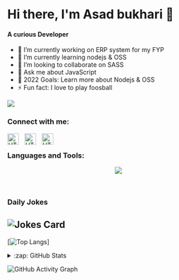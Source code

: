 # Hi there, I'm Asad bukhari 👋
#### A curious Developer

- 🔭 I’m currently working on ERP system for my FYP 
- 🌱 I’m currently learning nodejs & OSS 
- 👯 I’m looking to collaborate on SASS 
- 💬 Ask me about JavaScript 
- 🥅 2022 Goals: Learn more about Nodejs & OSS
- ⚡ Fun fact: I love to play foosball

![](https://komarev.com/ghpvc/?username=asdbukhari&label=PROFILE+VIEWS)

### Connect with me:

[<img align="left" alt="HTML5" width="26px" src="https://png.pngtree.com/png-clipart/20190520/original/pngtree-vector-globe-icon-png-image_3787753.jpg" style="padding-right:10px;" />][website]

<!-- &nbsp;&nbsp; -->

[<img align="left" alt="HTML5" width="26px" src="https://cdn.jsdelivr.net/gh/devicons/devicon/icons/twitter/twitter-original.svg" style="padding-right:10px;" />](https://twitter.com/asdbukhari)

<!-- &nbsp;&nbsp; -->

[<img align="left" alt="HTML5" width="26px" src="https://cdn.jsdelivr.net/gh/devicons/devicon/icons/linkedin/linkedin-original.svg" style="padding-right:10px;" />](https://www.linkedin.com/in/m-asad-bukhari/)
<br/>

### Languages and Tools:

<p align="center">
  <a href="https://skillicons.dev">
    <img src="https://skillicons.dev/icons?i=git,kubernetes,docker,c,vim](https://skillicons.dev/icons?i=html,css,js,react,nextjs,graphql,nodejs,vscode,tailwind,linux,gitlab,github,git,docker&perline=6" />
  </a>
</p>

<br />

### Daily Jokes

![Jokes Card](https://readme-jokes.vercel.app/api)
---
[![Top Langs](https://github-readme-stats.vercel.app/api/top-langs/?username=asdbukhari)]

<!-- ![GitHub stats](https://github-readme-stats.vercel.app/api?username=asdbukhari&show_icons=true&count_private=true) -->

<details>
  <summary>:zap: GitHub Stats</summary>

  <img align="left" alt="codeSTACKr's GitHub Stats" src="https://github-readme-stats.vercel.app/api?username=asdbukhari&show_icons=true&count_private=true&hide_border=false&title_color=ff652f&icon_color=FFE400&bg_color=09131B&text_color=ffffff&border_color=0c1a25" />

</details>


![GitHub Activity Graph](https://activity-graph.herokuapp.com/graph?username=asdbukhari)  


[website]: https://asadbukhari.hashnode.dev/
[twitter]: https://twitter.com/asdbukhari
[instagram]: https://www.instagram.com/asad___bukhari/
[linkedin]: https://www.linkedin.com/in/m-asad-bukhari
